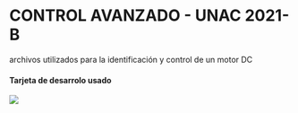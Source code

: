 # CONTROL AVANZADO - UNAC 2021-B
archivos utilizados para la identificación y control de un motor DC
#### Tarjeta de desarrolo usado
<img src="https://www.google.com/url?sa=i&url=https%3A%2F%2Fwww.mouser.pe%2FProductDetail%2FSTMicroelectronics%2FNUCLEO-L412KB%3Fqs%3DbyeeYqUIh0MM6mEMTHk9qg%253D%253D&psig=AOvVaw1ell_N3ouq5NdFTLt4bp--&ust=1638918818458000&source=images&cd=vfe&ved=0CAsQjRxqFwoTCID43M6m0PQCFQAAAAAdAAAAABAJ">
